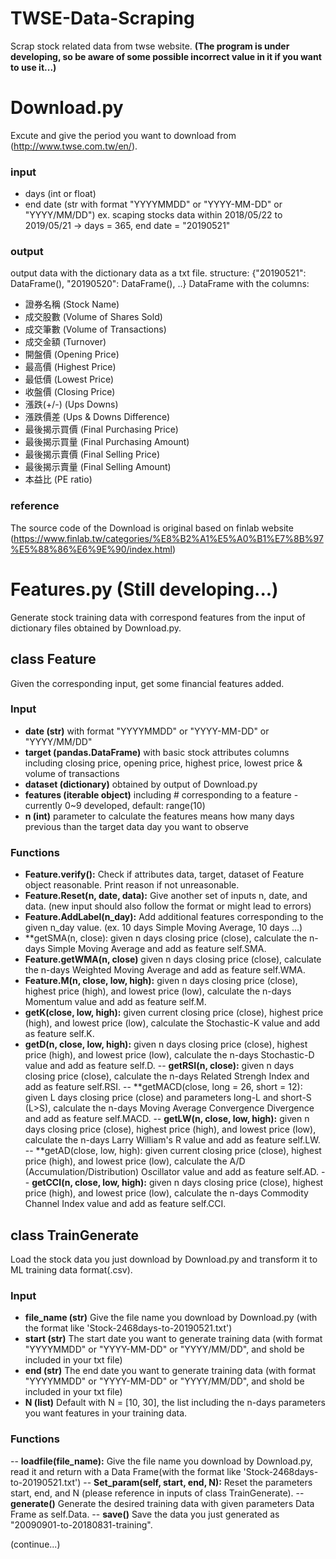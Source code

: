 # TWSE-Data-Scraping
Scrap stock related data from twse website. **(The program is under developing, so be aware of some possible incorrect value in it if you want to use it...)**

# Download.py
Excute and give the period you want to download from (http://www.twse.com.tw/en/).
### input
- days (int or float)
- end date (str with format "YYYYMMDD" or "YYYY-MM-DD" or "YYYY/MM/DD")
ex. scaping stocks data within 2018/05/22 to 2019/05/21
  -> days = 365, end date = "20190521"
### output
output data with the dictionary data as a txt file.
structure: {"20190521": DataFrame(), "20190520": DataFrame(), ..}
DataFrame with the columns:
- 證券名稱 (Stock Name)
- 成交股數 (Volume of Shares Sold)
- 成交筆數 (Volume of Transactions)
- 成交金額 (Turnover)
- 開盤價 (Opening Price)
- 最高價 (Highest Price)
- 最低價 (Lowest Price)
- 收盤價 (Closing Price)
- 漲跌(+/-) (Ups Downs)
- 漲跌價差 (Ups & Downs Difference)
- 最後揭示買價 (Final Purchasing Price)
- 最後揭示買量 (Final Purchasing Amount)
- 最後揭示賣價 (Final Selling Price)
- 最後揭示賣量 (Final Selling Amount)
- 本益比 (PE ratio)
### reference
The source code of the Download is original based on finlab website (https://www.finlab.tw/categories/%E8%B2%A1%E5%A0%B1%E7%8B%97%E5%88%86%E6%9E%90/index.html)

# Features.py (Still developing...)
Generate stock training data with correspond features from the input of dictionary files obtained by Download.py.

## class Feature
Given the corresponding input, get some financial features added.
### Input
- **date (str)**
  with format "YYYYMMDD" or "YYYY-MM-DD" or "YYYY/MM/DD"
- **target (pandas.DataFrame)**
  with basic stock attributes columns including closing price, opening price, highest price, lowest price & volume of transactions
- **dataset (dictionary)**
  obtained by output of Download.py
- **features (iterable object)**
  including # corresponding to a feature - currently 0~9 developed, default: range(10)
- **n (int)**
  parameter to calculate the features means how many days previous than the target data day you want to observe
### Functions
- **Feature.verify():**
  Check if attributes data, target, dataset of Feature object reasonable. Print reason if not unreasonable.
- **Feature.Reset(n, date, data):**
  Give another set of inputs n, date, and data. (new input should also follow the format or might lead to errors)
- **Feature.AddLabel(n_day):**
  Add additional features corresponding to the given n_day value. (ex. 10 days Simple Moving Average, 10 days ...)
- **getSMA(n, close):
  given n days closing price (close), calculate the n-days Simple Moving Average and add as feature self.SMA.
- **Feature.getWMA(n, close)**
  given n days closing price (close), calculate the n-days Weighted Moving Average and add as feature self.WMA.
- **Feature.M(n, close, low, high):**
  given n days closing price (close), highest price (high), and lowest price (low), calculate the n-days Momentum value and add as feature self.M.
- **getK(close, low, high):**
  given current closing price (close), highest price (high), and lowest price (low), calculate the Stochastic-K value and add as feature self.K.
- **getD(n, close, low, high):**
  given n days closing price (close), highest price (high), and lowest price (low), calculate the n-days Stochastic-D value and add as feature self.D.
-- **getRSI(n, close):**
  given n days closing price (close), calculate the n-days Related Strengh Index and add as feature self.RSI.
-- **getMACD(close, long = 26, short = 12):
  given L days closing price (close) and parameters long-L and short-S (L>S), calculate the n-days Moving Average Convergence Divergence and add as feature self.MACD.
-- **getLW(n, close, low, high):**
  given n days closing price (close), highest price (high), and lowest price (low), calculate the n-days Larry William's R value and add as feature self.LW.
-- **getAD(close, low, high):
  given current closing price (close), highest price (high), and lowest price (low), calculate the A/D (Accumulation/Distribution) Oscillator value and add as feature self.AD.
-- **getCCI(n, close, low, high):**
  given n days closing price (close), highest price (high), and lowest price (low), calculate the n-days Commodity Channel Index value and add as feature self.CCI.
  
## class TrainGenerate
Load the stock data you just download by Download.py and transform it to ML training data format(.csv).
### Input
- **file_name (str)**
  Give the file name you download by Download.py (with the format like 'Stock-2468days-to-20190521.txt')
- **start (str)**
  The start date you want to generate training data (with format "YYYYMMDD" or "YYYY-MM-DD" or "YYYY/MM/DD", and shold be included in your txt file)
- **end (str)**
  The end date you want to generate training data (with format "YYYYMMDD" or "YYYY-MM-DD" or "YYYY/MM/DD", and shold be included in your txt file)
- **N (list)**
  Default with N = [10, 30], the list including the n-days parameters you want features in your training data.

### Functions
-- **loadfile(file_name):**
  Give the file name you download by Download.py, read it and return with a Data Frame(with the format like 'Stock-2468days-to-20190521.txt')
-- **Set_param(self, start, end, N):**
  Reset the parameters start, end, and N (please reference in inputs of class TrainGenerate).
-- **generate()**
  Generate the desired training data with given parameters Data Frame as self.Data.
-- **save()**
  Save the data you just generated as "20090901-to-20180831-training".

(continue...)


